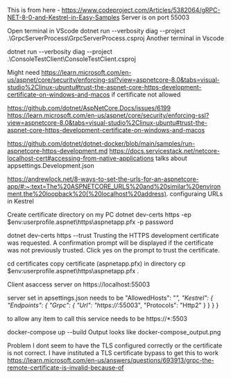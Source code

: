 This is from here -
https://www.codeproject.com/Articles/5382064/gRPC-NET-8-0-and-Kestrel-in-Easy-Samples
Server is on port 55003

Open terminal in VScode
dotnet run --verbosity diag --project .\GrpcServerProcess\GrpcServerProcess.csproj
Another terminal in Vscode

dotnet run --verbosity diag --project .\ConsoleTestClient\ConsoleTestClient.csproj

Might need https://learn.microsoft.com/en-us/aspnet/core/security/enforcing-ssl?view=aspnetcore-8.0&tabs=visual-studio%2Clinux-ubuntu#trust-the-aspnet-core-https-development-certificate-on-windows-and-macos
if certificate not allowed

https://github.com/dotnet/AspNetCore.Docs/issues/6199
https://learn.microsoft.com/en-us/aspnet/core/security/enforcing-ssl?view=aspnetcore-8.0&tabs=visual-studio%2Clinux-ubuntu#trust-the-aspnet-core-https-development-certificate-on-windows-and-macos

https://github.com/dotnet/dotnet-docker/blob/main/samples/run-aspnetcore-https-development.md
https://docs.servicestack.net/netcore-localhost-cert#accessing-from-native-applications
talks about appsettings.Development.json

https://andrewlock.net/8-ways-to-set-the-urls-for-an-aspnetcore-app/#:~:text=The%20ASPNETCORE_URLS%20and%20similar%20environment,the%20loopback%20(%20localhost%20address).
configuraing URLs in Kestrel

Create certificate directory on my PC
dotnet dev-certs https -ep $env:userprofile\.aspnet\https\aspnetapp.pfx -p password

dotnet dev-certs https --trust
Trusting the HTTPS development certificate was requested. A confirmation prompt will be displayed if the certificate was not previously trusted. Click yes on the prompt to trust the certificate.

cd certificates
copy certificate (aspnetapp.pfx) in directory
cp $env:userprofile\.aspnet\https\aspnetapp.pfx .

Client asaccess server on https://localhost:55003

server set in apsettings.json needs to be 
  "AllowedHosts": "*",
  "Kestrel": {
    "Endpoints": {
      "Grpc": {
        "Url": "https://*:55003",
        "Protocols": "Http2"
      }
    }
  }
}

to allow any item to call this service needs to be https://*:5503

docker-compose up --build
Output looks like docker-compose_output.png

Problem
I dont seem to have the TLS configured correctly or the certificate is not correct. I have instituted a TLS certificate bypass to get this to work
https://learn.microsoft.com/en-us/answers/questions/693913/grpc-the-remote-certificate-is-invalid-because-of
